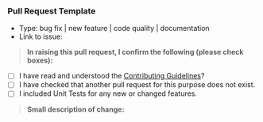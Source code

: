 ### Pull Request Template

* Type: bug fix | new feature | code quality | documentation
* Link to issue:

> **In raising this pull request, I confirm the following (please check boxes):**

- [ ] I have read and understood
  the [Contributing Guidelines](https://github.com/xorinzor/shoutz0r/blob/master/CONTRIBUTING.md)?
- [ ] I have checked that another pull request for this purpose does not exist.
- [ ] I included Unit Tests for any new or changed features.

> **Small description of change:**
